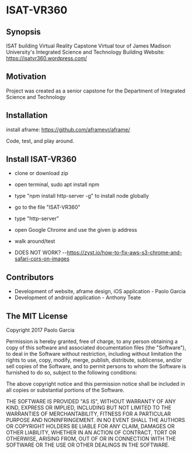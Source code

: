 # ISAT-VR360
## Synopsis
ISAT building Virtual Reality Capstone
Virtual tour of James Madison University's Integrated Science and Technology Building
Website: https://isatvr360.wordpress.com/
## Motivation
Project was created as a senior capstone for the Department of Integrated Science and Technology

## Installation
install aframe:
https://github.com/aframevr/aframe/

Code, test, and play around. 

## Install ISAT-VR360
- clone or download zip
- open terminal, sudo apt install npm
- type "npm install http-server -g" to install node globally
- go to the file "ISAT-VR360"
- type "http-server"
- open Google Chrome and use the given ip address
- walk around/test

- DOES NOT WORK?
--https://zyst.io/how-to-fix-aws-s3-chrome-and-safari-cors-on-images
## Contributors
- Development of website, aframe design, iOS application - Paolo Garcia
- Development of android application - Anthony Teate

## The MIT License
Copyright 2017 Paolo Garcia

Permission is hereby granted, free of charge, to any person obtaining a copy of this software and associated documentation files (the "Software"), to deal in the Software without restriction, including without limitation the rights to use, copy, modify, merge, publish, distribute, sublicense, and/or sell copies of the Software, and to permit persons to whom the Software is furnished to do so, subject to the following conditions:

The above copyright notice and this permission notice shall be included in all copies or substantial portions of the Software.

THE SOFTWARE IS PROVIDED "AS IS", WITHOUT WARRANTY OF ANY KIND, EXPRESS OR IMPLIED, INCLUDING BUT NOT LIMITED TO THE WARRANTIES OF MERCHANTABILITY, FITNESS FOR A PARTICULAR PURPOSE AND NONINFRINGEMENT. IN NO EVENT SHALL THE AUTHORS OR COPYRIGHT HOLDERS BE LIABLE FOR ANY CLAIM, DAMAGES OR OTHER LIABILITY, WHETHER IN AN ACTION OF CONTRACT, TORT OR OTHERWISE, ARISING FROM, OUT OF OR IN CONNECTION WITH THE SOFTWARE OR THE USE OR OTHER DEALINGS IN THE SOFTWARE.
